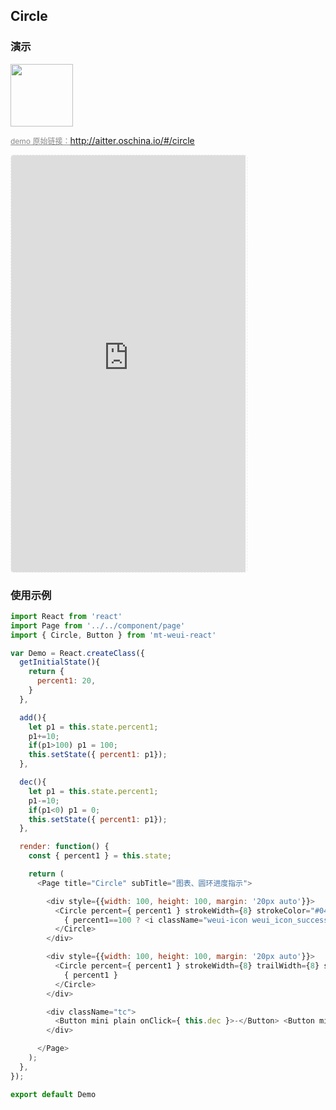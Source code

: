 ## Circle

### 演示

<img width="100" src="http://qr.topscan.com/api.php?text=http://aitter.oschina.io/#/circle"/>

<a href="http://aitter.oschina.io/#/circle" target="_blank" style="font-size:12px;color:#888;">demo 原始链接：http://aitter.oschina.io/#/circle</a>

<div style="width:377px;height:667px;display:inline-block;border:1px dashed #ececec;border-radius:5px;overflow:hidden;">
  <iframe src="http://aitter.oschina.io/#/circle" width="375" height="667" border="0" frameborder="0"></iframe>
</div>


### 使用示例

``` javascript
import React from 'react'
import Page from '../../component/page'
import { Circle, Button } from 'mt-weui-react'

var Demo = React.createClass({
  getInitialState(){
    return {
      percent1: 20,
    }
  },

  add(){
    let p1 = this.state.percent1;
    p1+=10;
    if(p1>100) p1 = 100;
    this.setState({ percent1: p1});
  },

  dec(){
    let p1 = this.state.percent1;
    p1-=10;
    if(p1<0) p1 = 0;
    this.setState({ percent1: p1});
  },

  render: function() {
    const { percent1 } = this.state;

    return (
      <Page title="Circle" subTitle="图表、圆环进度指示">

        <div style={{width: 100, height: 100, margin: '20px auto'}}>
          <Circle percent={ percent1 } strokeWidth={8} strokeColor="#04BE02">
            { percent1==100 ? <i className="weui-icon weui_icon_success weui-icon-success" style={{color:'#04BE02'}}></i> : percent1 }
          </Circle>
        </div>

        <div style={{width: 100, height: 100, margin: '20px auto'}}>
          <Circle percent={ percent1 } strokeWidth={8} trailWidth={8} strokeColor="#34C0E3">
            { percent1 }
          </Circle>
        </div>

        <div className="tc">
          <Button mini plain onClick={ this.dec }>-</Button> <Button mini plain className="mr10" onClick={ this.add }>+</Button>
        </div>

      </Page>
    );
  },
});

export default Demo

```
